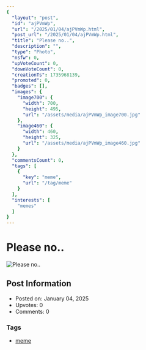 ```yaml
---
{
  "layout": "post",
  "id": "ajPVmWp",
  "url": "/2025/01/04/ajPVmWp.html",
  "post_url": "/2025/01/04/ajPVmWp.html",
  "title": "Please no..",
  "description": "",
  "type": "Photo",
  "nsfw": 0,
  "upVoteCount": 0,
  "downVoteCount": 0,
  "creationTs": 1735968139,
  "promoted": 0,
  "badges": [],
  "images": {
    "image700": {
      "width": 700,
      "height": 495,
      "url": "/assets/media/ajPVmWp_image700.jpg"
    },
    "image460": {
      "width": 460,
      "height": 325,
      "url": "/assets/media/ajPVmWp_image460.jpg"
    }
  },
  "commentsCount": 0,
  "tags": [
    {
      "key": "meme",
      "url": "/tag/meme"
    }
  ],
  "interests": [
    "memes"
  ]
}
---
```


# Please no..

![Please no..](/assets/media/ajPVmWp_image700.jpg)

## Post Information

- Posted on: January 04, 2025
- Upvotes: 0
- Comments: 0

### Tags

- [meme](/tag/meme)
